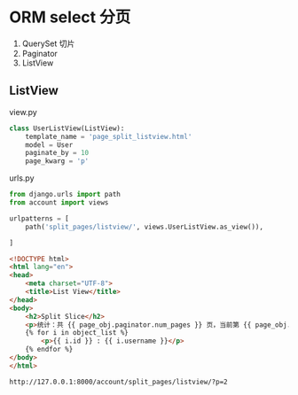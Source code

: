 # ORM select 分页

1. QuerySet 切片
2. Paginator
3. ListView





## ListView

view.py
```py
class UserListView(ListView):
    template_name = 'page_split_listview.html'
    model = User
    paginate_by = 10
    page_kwarg = 'p'

```

urls.py
```py
from django.urls import path
from account import views

urlpatterns = [
    path('split_pages/listview/', views.UserListView.as_view()),

]
```

```html
<!DOCTYPE html>
<html lang="en">
<head>
    <meta charset="UTF-8">
    <title>List View</title>
</head>
<body>
    <h2>Split Slice</h2>
    <p>统计：共 {{ page_obj.paginator.num_pages }} 页，当前第 {{ page_obj.number }} 页</p>
    {% for i in object_list %}
        <p>{{ i.id }} : {{ i.username }}</p>
    {% endfor %}
</body>
</html>
```

```url
http://127.0.0.1:8000/account/split_pages/listview/?p=2
```


